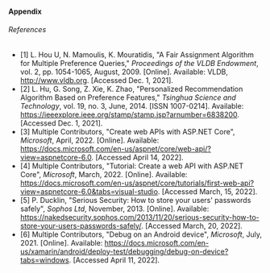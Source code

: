 #### Appendix

###### References
 - [1] L. Hou U, N. Mamoulis, K. Mouratidis, "A Fair Assignment Algorithm for Multiple Preference Queries," *Proceedings of the VLDB Endowment*, vol. 2, pp. 1054-1065, August, 2009. [Online]. Available: VLDB, http://www.vldb.org. [Accessed Dec. 1, 2021].
 - [2] L. Hu, G. Song, Z. Xie, K. Zhao, "Personalized Recommendation Algorithm Based on Preference Features," *Tsinghua Science and Technology*, vol. 19, no. 3, June, 2014. [ISSN 1007-0214]. Available: https://ieeexplore.ieee.org/stamp/stamp.jsp?arnumber=6838200. [Accessed Dec. 1, 2021].
 - [3] Multiple Contributors, "Create web APIs with ASP.NET Core", *Microsoft*, April, 2022. [Online]. Available: https://docs.microsoft.com/en-us/aspnet/core/web-api/?view=aspnetcore-6.0. [Accessed April 14, 2022].
 - [4] Multiple Contributors, "Tutorial: Create a web API with ASP.NET Core", *Microsoft*, March, 2022. [Online]. Available: https://docs.microsoft.com/en-us/aspnet/core/tutorials/first-web-api?view=aspnetcore-6.0&tabs=visual-studio. [Accessed March, 15, 2022].
 - [5] P. Ducklin, "Serious Security: How to store your users' passwords safely", *Sophos Ltd*, November, 2013. [Online]. Available: https://nakedsecurity.sophos.com/2013/11/20/serious-security-how-to-store-your-users-passwords-safely/. [Accessed March, 20, 2022].
 - [6] Multiple Contributors, "Debug on an Android device", *Microsoft*, July, 2021. [Online]. Available: https://docs.microsoft.com/en-us/xamarin/android/deploy-test/debugging/debug-on-device?tabs=windows. [Accessed April 11, 2022]. 
 